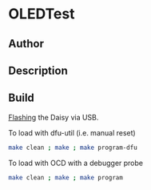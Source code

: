 # OLEDTest

## Author

<!-- Insert Your Name Here -->

## Description

<!-- Describe your example here -->

## Build

[Flashing](https://github.com/electro-smith/DaisyWiki/wiki/1.-Setting-Up-Your-Development-Environment#4-Run-the-Blink-Example)
the Daisy via USB.

To load with dfu-util (i.e. manual reset)
```bash
make clean ; make ; make program-dfu
```

To load with OCD with a debugger probe

```bash
make clean ; make ; make program
```
